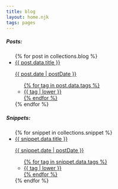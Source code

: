 ```yaml
---
title: blog
layout: home.njk
tags: pages
---
```


##### Posts:
<ul class="blog posts">
{% for post in collections.blog %}
<a href="{{ post.url }}" class="blog post">
<li>
<div>
{{ post.data.title }} <p class='blog-list dates'>{{ post.date | postDate }}<p>
</div>
<ul class="blog-tags">
{% for tag in post.data.tags %}
<li>
{{ tag | lower }}
</li>
{% endfor %}
</ul>
</li>
</a>
{% endfor %}
</ul>

##### Snippets:
<ul class="blog posts">
{% for snippet in collections.snippet %}
<a href="{{ snippet.url }}" class="blog post">
<li>
<div>
{{ snippet.data.title }} <p class='blog-list dates'>{{ snippet.date | postDate }}<p>
</div>
<ul class="blog-tags">
{% for tag in snippet.data.tags %}
<li>
{{ tag | lower }}
</li>
{% endfor %}
</ul>
</li>
</a>
{% endfor %}
</ul>
